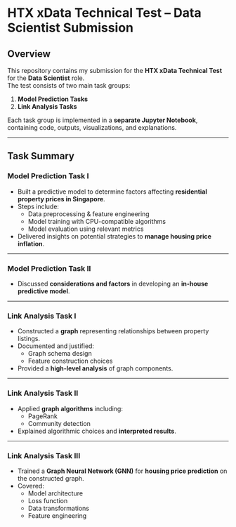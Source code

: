 # HTX xData Technical Test – Data Scientist Submission

## Overview
This repository contains my submission for the **HTX xData Technical Test** for the **Data Scientist** role.  
The test consists of two main task groups:  

1. **Model Prediction Tasks**  
2. **Link Analysis Tasks**  

Each task group is implemented in a **separate Jupyter Notebook**, containing code, outputs, visualizations, and explanations.

---

## Task Summary

### Model Prediction Task I
- Built a predictive model to determine factors affecting **residential property prices in Singapore**.  
- Steps include:
  - Data preprocessing & feature engineering  
  - Model training with CPU-compatible algorithms  
  - Model evaluation using relevant metrics  
- Delivered insights on potential strategies to **manage housing price inflation**.

---

### Model Prediction Task II
- Discussed **considerations and factors** in developing an **in-house predictive model**.  

---

### Link Analysis Task I
- Constructed a **graph** representing relationships between property listings.  
- Documented and justified:
  - Graph schema design  
  - Feature construction choices  
- Provided a **high-level analysis** of graph components.

---

### Link Analysis Task II
- Applied **graph algorithms** including:
  - PageRank  
  - Community detection  
- Explained algorithmic choices and **interpreted results**.

---

### Link Analysis Task III
- Trained a **Graph Neural Network (GNN)** for **housing price prediction** on the constructed graph.  
- Covered:
  - Model architecture  
  - Loss function  
  - Data transformations  
  - Feature engineering  
 


